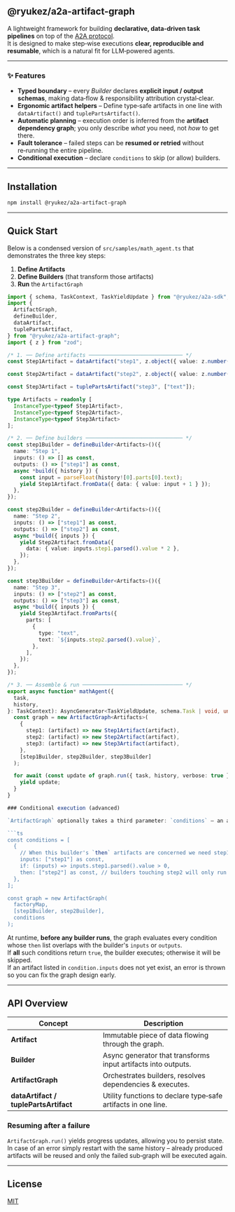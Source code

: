 ## @ryukez/a2a-artifact-graph

A lightweight framework for building **declarative, data‑driven task pipelines** on top of the [A2A protocol](https://github.com/a2a-protocol).  
It is designed to make step‑wise executions **clear, reproducible and resumable**, which is a natural fit for LLM‑powered agents.

---

### ✨ Features

- **Typed boundary** – every _Builder_ declares **explicit input / output schemas**,
  making data‑flow & responsibility attribution crystal‑clear.
- **Ergonomic artifact helpers** – Define type‑safe artifacts in one line with `dataArtifact()` and `tuplePartsArtifact()`.
- **Automatic planning** – execution order is inferred from the **artifact dependency graph**;
  you only describe _what_ you need, not _how_ to get there.
- **Fault tolerance** – failed steps can be **resumed or retried** without re‑running the entire pipeline.
- **Conditional execution** – declare `conditions` to skip (or allow) builders.

---

## Installation

```bash
npm install @ryukez/a2a-artifact-graph
```

---

## Quick Start

Below is a condensed version of `src/samples/math_agent.ts` that demonstrates the three key steps:

1. **Define Artifacts**
2. **Define Builders** (that transform those artifacts)
3. **Run** the `ArtifactGraph`

````ts
import { schema, TaskContext, TaskYieldUpdate } from "@ryukez/a2a-sdk";
import {
  ArtifactGraph,
  defineBuilder,
  dataArtifact,
  tuplePartsArtifact,
} from "@ryukez/a2a-artifact-graph";
import { z } from "zod";

/* 1. ── Define artifacts ────────────────────────────── */
const Step1Artifact = dataArtifact("step1", z.object({ value: z.number() }));

const Step2Artifact = dataArtifact("step2", z.object({ value: z.number() }));

const Step3Artifact = tuplePartsArtifact("step3", ["text"]);

type Artifacts = readonly [
  InstanceType<typeof Step1Artifact>,
  InstanceType<typeof Step2Artifact>,
  InstanceType<typeof Step3Artifact>
];

/* 2. ── Define builders ─────────────────────────────── */
const step1Builder = defineBuilder<Artifacts>()({
  name: "Step 1",
  inputs: () => [] as const,
  outputs: () => ["step1"] as const,
  async *build({ history }) {
    const input = parseFloat(history![0].parts[0].text);
    yield Step1Artifact.fromData({ data: { value: input + 1 } });
  },
});

const step2Builder = defineBuilder<Artifacts>()({
  name: "Step 2",
  inputs: () => ["step1"] as const,
  outputs: () => ["step2"] as const,
  async *build({ inputs }) {
    yield Step2Artifact.fromData({
      data: { value: inputs.step1.parsed().value * 2 },
    });
  },
});

const step3Builder = defineBuilder<Artifacts>()({
  name: "Step 3",
  inputs: () => ["step2"] as const,
  outputs: () => ["step3"] as const,
  async *build({ inputs }) {
    yield Step3Artifact.fromParts({
      parts: [
        {
          type: "text",
          text: `${inputs.step2.parsed().value}`,
        },
      ],
    });
  },
});

/* 3. ── Assemble & run ──────────────────────────────── */
export async function* mathAgent({
  task,
  history,
}: TaskContext): AsyncGenerator<TaskYieldUpdate, schema.Task | void, unknown> {
  const graph = new ArtifactGraph<Artifacts>(
    {
      step1: (artifact) => new Step1Artifact(artifact),
      step2: (artifact) => new Step2Artifact(artifact),
      step3: (artifact) => new Step3Artifact(artifact),
    },
    [step1Builder, step2Builder, step3Builder]
  );

  for await (const update of graph.run({ task, history, verbose: true })) {
    yield update;
  }
}

### Conditional execution (advanced)

`ArtifactGraph` optionally takes a third parameter: `conditions` – an array of objects that gate the execution of builders.

```ts
const conditions = [
  {
    // When this builder's `then` artifacts are concerned we need step1 to have a specific value.
    inputs: ["step1"] as const,
    if: (inputs) => inputs.step1.parsed().value > 0,
    then: ["step2"] as const, // builders touching step2 will only run when the predicate is true
  },
];

const graph = new ArtifactGraph(
  factoryMap,
  [step1Builder, step2Builder],
  conditions
);
````

At runtime, **before any builder runs**, the graph evaluates every condition whose `then` list overlaps with the builder's `inputs` or `outputs`.  
If **all** such conditions return `true`, the builder executes; otherwise it will be skipped.  
If an artifact listed in `condition.inputs` does not yet exist, an error is thrown so you can fix the graph design early.

---

## API Overview

| Concept                               | Description                                                   |
| ------------------------------------- | ------------------------------------------------------------- |
| **Artifact**                          | Immutable piece of data flowing through the graph.            |
| **Builder**                           | Async generator that transforms input artifacts into outputs. |
| **ArtifactGraph**                     | Orchestrates builders, resolves dependencies & executes.      |
| **dataArtifact / tuplePartsArtifact** | Utility functions to declare type‑safe artifacts in one line. |

### Resuming after a failure

`ArtifactGraph.run()` yields progress updates, allowing you to persist state.  
In case of an error simply restart with the same history – already produced artifacts will be reused and only the failed sub‑graph will be executed again.

---

## License

[MIT](LICENSE)

